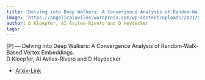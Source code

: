 ```yaml
---  
title: 'Delving into Deep Walkers: A Convergence Analysis of Random-Walk-Based Vertex Embeddings.'  
image: 'https://angelicaiaviles.wordpress.com/wp-content/uploads/2021/07/deepwalkers-e1626947190904.png'  
author: D Kloepfer, AI Aviles-Rivero and D Heydecker  
tags:   
---  
```

  
[P] — Delving into Deep Walkers: A Convergence Analysis of Random-Walk-Based Vertex Embeddings.  
D Kloepfer, AI Aviles-Rivero and D Heydecker  
  
- [Arxiv-Link](https://arxiv.org/pdf/2107.10014.pdf)  
        